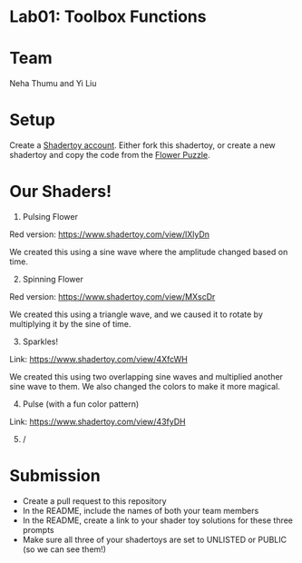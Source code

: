 # Lab01: Toolbox Functions

# Team 
Neha Thumu and Yi Liu 

# Setup 

Create a [Shadertoy account](https://www.shadertoy.com/). Either fork this shadertoy, or create a new shadertoy and copy the code from the [Flower Puzzle](https://www.shadertoy.com/view/NsVBzy).

# Our Shaders!

1. Pulsing Flower

Red version: https://www.shadertoy.com/view/lXlyDn 

We created this using a sine wave where the amplitude changed based on time. 

2. Spinning Flower

Red version: https://www.shadertoy.com/view/MXscDr

We created this using a triangle wave, and we caused it to rotate by multiplying it by the sine of time. 

3. Sparkles!

Link: https://www.shadertoy.com/view/4XfcWH

We created this using two overlapping sine waves and multiplied another sine wave to them. We also changed the colors to make it more magical. 

4. Pulse (with a fun color pattern)

Link: https://www.shadertoy.com/view/43fyDH

5. /

# Submission
- Create a pull request to this repository
- In the README, include the names of both your team members
- In the README, create a link to your shader toy solutions for these three prompts
- Make sure all three of your shadertoys are set to UNLISTED or PUBLIC (so we can see them!)
